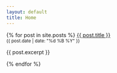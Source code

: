 ```yaml
---
layout: default
title: Home
---
```


<div>
    {% for post in site.posts %}
        <a href="{{ post.url }}">{{ post.title }}</a><br />
        <small>{{ post.date | date: "%d %B %Y" }}</small>
        <p>{{ post.excerpt }}</p>
    {% endfor %}
</div>
